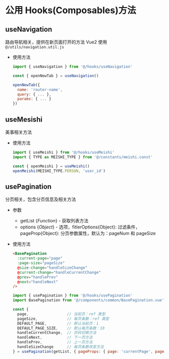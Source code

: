 # 公用 Hooks(Composables)方法

## useNavigation

  路由导航相关，提供在新页面打开的方法
  Vue2 使用`@/utils/navigation.util.js`

- 使用方法

  ```js
  import { useNavigation } from '@/hooks/useNavigation'

  const { openNewTab } = useNavigation()

  openNewTab({
    name: 'router-name',
    query: { ... },
    params: { ... }
  })
  ```

## useMesishi

  美事相关方法

- 使用方法

  ```js
  import { useMeishi } from '@/hooks/useMeishi'
  import { TYPE as MEISHI_TYPE } from '@/constants/meishi.const'

  const { openMeishi } = useMeishi()
  openMeishi(MEISHI_TYPE.PERSON, 'user_id')
  ```

## usePagination

  分页相关，包含分页信息及相关方法

- 参数
  - getList {*Function*} - 获取列表方法
  - options {*Object*} - 选项，fitlerOptions{Object}: 过滤条件， pageProp{Object}: 分页参数属性，默认为：pageNum 和 pageSize

- 使用方法

  ```html
  <BasePagination
    :current-page="page"
    :page-size="pageSize"
    @size-change="handleSizeChange"
    @current-change="handleCurrentChange"
    @prev="handlePrev"
    @next="handleNext"
  />
  ```

  ```js
  import { usePagination } from '@/hooks/usePagination'
  import BasePagination from '@/components/common/BasePagination.vue'

  const {
    page,                 // 当前页：ref 类型
    pageSize,             // 每页条数：ref 类型
    DEFAULT_PAGE,         // 默认当前页：1
    DEFAULT_PAGE_SIZE,    // 默认每页条数：10
    handleCurrentChange,  // 页码切换方法
    handleNext,           // 下一页方法
    handlePrev,           // 上一页方法
    handleSizeChange      // 每页条数改变方法
  } = usePagination(getList, { pageProps: { page: 'currentPage', pageSize: 'pageSize'} })
  ```
